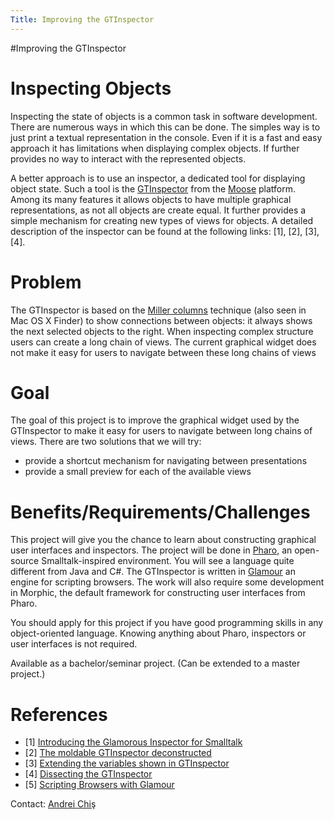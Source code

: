 ```yaml
---
Title: Improving the GTInspector
---
```

#Improving the GTInspector
# Inspecting Objects

Inspecting the state of objects is a common task in software development. There are numerous ways in which this can be done. The simples way is to just print a textual representation in the console. Even if it is a fast and easy approach it has limitations when displaying complex objects. If further provides no way to interact with the represented objects.

A better approach is to use an inspector, a dedicated tool for displaying object state. Such a tool is the [GTInspector](http://www.humane-assessment.com/blog/glamorous-inspector-for-smalltalk/%20) from the [Moose](http://www.moosetechnology.org%20) platform. Among its many features it allows objects to have multiple graphical representations, as not all objects are create equal. It further provides a simple mechanism for creating new types of views for objects. A detailed description of the inspector can be found at the following links: [1], [2], [3], [4].

# Problem

The GTInspector is based on the [Miller columns](http://en.wikipedia.org/wiki/Miller_columns%20) technique (also seen in Mac OS X Finder) to show connections between objects: it always shows the next selected objects to the right. When inspecting complex structure users can create a long chain of views. The current graphical widget does not make it easy for users to navigate between these long chains of views

# Goal

The goal of this project is to improve the graphical widget used by the GTInspector to make it easy for users to navigate between long chains of views. There are two solutions that we will try:

-  provide a shortcut mechanism for navigating between presentations
-  provide a small preview for each of the available views

# Benefits/Requirements/Challenges

This project will give you the chance to learn about constructing graphical user interfaces and inspectors. The project will be done in [Pharo](http://www.pharo-project.org/%20), an open-source Smalltalk-inspired environment. You will see a language quite different from Java and C#. The GTInspector is written in [Glamour](http://www.moosetechnology.org/tools/glamour%20) an engine for scripting browsers. The work will also require some development in Morphic, the default framework for constructing user interfaces from Pharo. 

You should apply for this project if you have good programming skills in any object-oriented language. Knowing anything about Pharo, inspectors or user interfaces is not required.

Available as a bachelor/seminar project. (Can be extended to a master project.)

# References


-  [1] [Introducing the Glamorous Inspector for Smalltalk](http://www.humane-assessment.com/blog/glamorous-inspector-for-smalltalk/)
-  [2] [The moldable GTInspector deconstructed](http://www.humane-assessment.com/blog/the-moldable-gtinspector-deconstructed/)
-  [3] [Extending the variables shown in GTInspector](http://www.humane-assessment.com/blog/extending-variables-shown-in-gtinspector/) 
-  [4] [Dissecting the GTInspector](http://www.humane-assessment.com/blog/dissecting-the-gtinspector/)
-  [5] [Scripting Browsers with Glamour](/archive/masters/Bung09a.pdf)


Contact: [Andrei Chiş](%base_url%/staff/andreichis)
